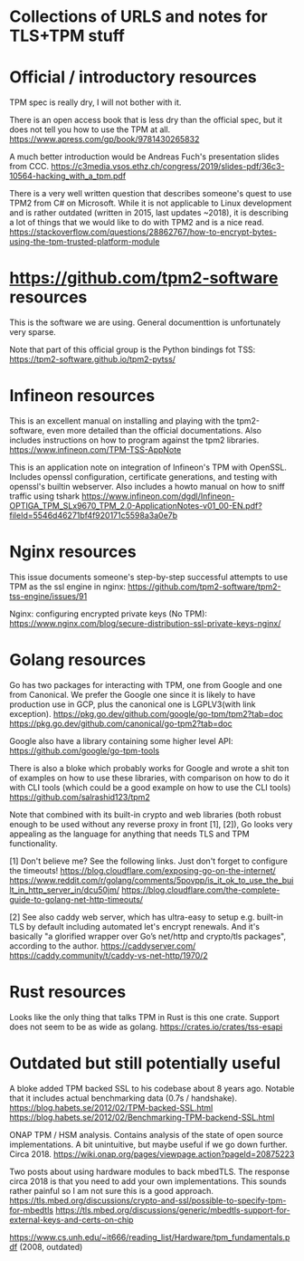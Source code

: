 # Collections of URLS and notes for TLS+TPM stuff

# Official / introductory resources
TPM spec is really dry, I will not bother with it.

There is an open access book that is less dry than the official spec, but it does not tell you how to use the TPM at all.
https://www.apress.com/gp/book/9781430265832

A much better introduction would be Andreas Fuch's presentation slides from CCC.
https://c3media.vsos.ethz.ch/congress/2019/slides-pdf/36c3-10564-hacking_with_a_tpm.pdf


There is a very well written question that describes someone's quest to use TPM2 from C# on Microsoft. While it is not applicable to Linux development and is rather outdated (written in 2015, last updates ~2018), it is describing a lot of things that we would like to do with TPM2 and is a nice read.
https://stackoverflow.com/questions/28862767/how-to-encrypt-bytes-using-the-tpm-trusted-platform-module

# https://github.com/tpm2-software resources

This is the software we are using. General documenttion is unfortunately very sparse.

Note that part of this official group is the Python bindings fot TSS: https://tpm2-software.github.io/tpm2-pytss/

# Infineon resources

This is an excellent manual on installing and playing with the tpm2-software, even more detailed than the official documentations. Also includes instructions on how to program against the tpm2 libraries.
https://www.infineon.com/TPM-TSS-AppNote

This is an application note on integration of Infineon's TPM with OpenSSL.
Includes openssl configuration, certificate generations, and testing with openssl's builtin webserver.
Also includes a howto manual on how to sniff traffic using tshark
https://www.infineon.com/dgdl/Infineon-OPTIGA_TPM_SLx9670_TPM_2.0-ApplicationNotes-v01_00-EN.pdf?fileId=5546d46271bf4f920171c5598a3a0e7b

# Nginx resources
This issue documents someone's step-by-step successful attempts to use TPM as the ssl engine in nginx: https://github.com/tpm2-software/tpm2-tss-engine/issues/91

Nginx: configuring encrypted private keys (No TPM):
https://www.nginx.com/blog/secure-distribution-ssl-private-keys-nginx/

# Golang resources
Go has two packages for interacting with TPM, one from Google and one from Canonical. We prefer the Google one since it is likely to have production use in GCP, plus the canonical one is LGPLV3(with link exception).
https://pkg.go.dev/github.com/google/go-tpm/tpm2?tab=doc
https://pkg.go.dev/github.com/canonical/go-tpm2?tab=doc

Google also have a library containing some higher level API:
https://github.com/google/go-tpm-tools

There is also a bloke which probably works for Google and wrote a shit ton of examples on how to use these libraries, with comparison on how to do it with CLI tools (which could be a good example on how to use the CLI tools)
https://github.com/salrashid123/tpm2

Note that combined with its built-in crypto and web libraries (both robust enough to be used without any reverse proxy in front [1], [2]), Go looks very appealing as the language for anything that needs TLS and TPM functionality.

[1] Don't believe me? See the following links. Just don't forget to configure the timeouts!
https://blog.cloudflare.com/exposing-go-on-the-internet/
https://www.reddit.com/r/golang/comments/5povpp/is_it_ok_to_use_the_built_in_http_server_in/dcu50jm/
https://blog.cloudflare.com/the-complete-guide-to-golang-net-http-timeouts/

[2] See also caddy web server, which has ultra-easy to setup e.g. built-in TLS by default including automated let's encrypt renewals. And it's basically "a glorified wrapper over Go’s net/http and crypto/tls packages", according to the author.
https://caddyserver.com/
https://caddy.community/t/caddy-vs-net-http/1970/2

# Rust resources
Looks like the only thing that talks TPM in Rust is this one crate. Support does not seem to be as wide as golang.
https://crates.io/crates/tss-esapi


# Outdated but still potentially useful

A bloke added TPM backed SSL to his codebase about 8 years ago.
Notable that it includes actual benchmarking data (0.7s / handshake).
https://blog.habets.se/2012/02/TPM-backed-SSL.html
https://blog.habets.se/2012/02/Benchmarking-TPM-backend-SSL.html

ONAP TPM / HSM analysis. Contains analysis of the state of open source implementations. A bit unintuitive, but maybe useful if we go down further. Circa 2018.
https://wiki.onap.org/pages/viewpage.action?pageId=20875223

Two posts about using hardware modules to back mbedTLS.
The response circa 2018 is that you need to add your own implementations. This sounds rather painful so I am not sure this is a good approach.
https://tls.mbed.org/discussions/crypto-and-ssl/possible-to-specify-tpm-for-mbedtls
https://tls.mbed.org/discussions/generic/mbedtls-support-for-external-keys-and-certs-on-chip

https://www.cs.unh.edu/~it666/reading_list/Hardware/tpm_fundamentals.pdf (2008, outdated)
